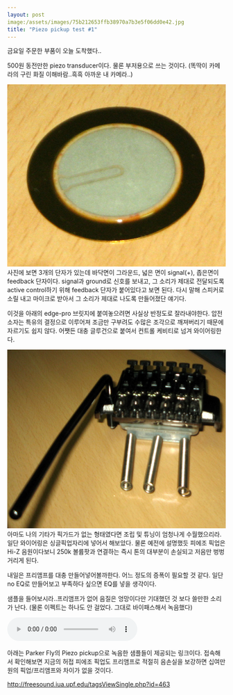 ```yaml
---
layout: post
image:/assets/images/75b212653ffb38970a7b3e5f06dd0e42.jpg
title: "Piezo pickup test #1"
---
```


금요일 주문한 부품이 오늘 도착했다..

500원 동전만한 piezo transducer이다. 물론 부저용으로 쓰는 것이다.
(똑딱이 카메라의 구린 화질 이해바람..흑흑 아까운 내 카메라..)

![image](/assets/images/75b212653ffb38970a7b3e5f06dd0e42.jpg)
사진에 보면 3개의 단자가 있는데 바닥면이 그라운드, 넓은 면이 signal(+), 좁은면이 feedback 단자이다. signal과 ground로 신호를 보내고, 그 소리가 제대로 전달되도록 active control하기 위해 feedback 단자가 붙어있다고 보면 된다. 다시 말해 스피커로 소릴 내고 마이크로 받아서 그 소리가 제대로 나도록 만들어졌단 얘기다.

이것을 아래의 edge-pro 브릿지에 붙여놓으려면 사실상 반정도로 잘라내야한다. 압전소자는 특유의 결정으로 이루어져 조금만 구부려도 수많은 조각으로 깨져버리기 때문에 자르기도 쉽지 않다. 어쨋든 대충 글루건으로 붙여서 컨트롤 케비티로 넘겨 와이어링한다. 

![image](/assets/images/f4e5695297a1ddbf6a278929a5f46775.jpg)
아마도 나의 기타가 픽가드가 없는 형태였다면 조립 및 튜닝이 엄청나게 수월했으리라.
일단 와이어링은 싱글픽업자리에 넣어서 해보았다. 물론 예전에 설명했듯 피에조 픽업은 Hi-Z 음원이다보니 250k 볼륨팟과 연결하는 즉시 톤의 대부분이 손실되고 저음만 벙벙거리게 된다.

내일은 프리앰프를 대충 만들어넣어볼까한다. 어느 정도의 증폭이 필요할 것 같다. 일단 no EQ로 만들어보고 부족하다 싶으면 EQ를 넣을 생각이다.

샘플을 들어보시라..프리앰프가 없어 음질은 엉망이다만 기대했던 것 보다 쓸만한 소리가 난다.
(물론 이펙트는 하나도 안 걸었다. 그대로 바이패스해서 녹음했다)

<audio src="/assets/images/f06019928ecec2788880c858fb8832b2.mp3" controls preload></audio>

아래는 Parker Fly의 Piezo pickup으로 녹음한 샘플들이 제공되는 링크이다. 접속해서 확인해보면 지금의 허접 피에조 픽업도 프리앰프로 적절히 음손실을 보강하면 십여만원의 픽업/프리앰프와 차이가 없을 것이다.

http://freesound.iua.upf.edu/tagsViewSingle.php?id=463



